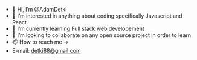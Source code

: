 - 👋 Hi, I’m @AdamDetki
- 👀 I’m interested in anything about coding specifically Javascript and React
- 🌱 I’m currently learning Full stack web developement
- 💞️ I’m looking to collaborate on any open source project in order to learn
- 📫 How to reach me ->
- E-mail: detki88@gmail.com

<!---
AdamDetki/AdamDetki is a ✨ special ✨ repository because its `README.md` (this file) appears on your GitHub profile.
You can click the Preview link to take a look at your changes.
--->
